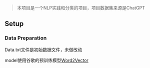 >本项目是一个NLP实践和分类的项目，项目数据集来源是ChatGPT

## Setup

### Data Preparation



Data.txt文件是初始数据文件，未做改动



model使用谷歌的预训练模型[Word2Vector](https://code.google.com/archive/p/word2vec/)

